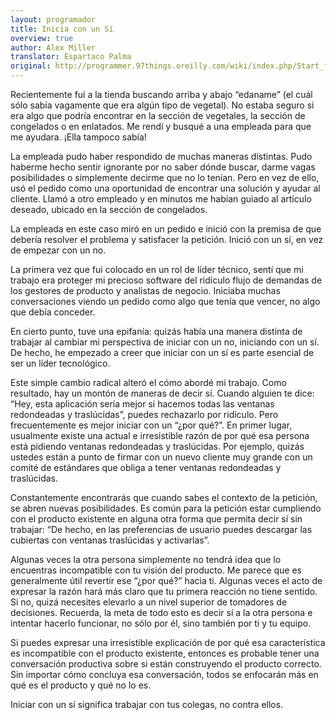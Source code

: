 ```yaml
---
layout: programador
title: Inicia con un Sí
overview: true
author: Alex Miller
translator: Espartaco Palma
original: http://programmer.97things.oreilly.com/wiki/index.php/Start_from_Yes
---
```


Recientemente fui a la tienda buscando arriba y abajo “edaname” (el cuál
sólo sabía vagamente que era algún tipo de vegetal). No estaba seguro si
era algo que podría encontrar en la sección de vegetales, la sección de
congelados o en enlatados. Me rendí y busqué a una empleada para que me
ayudara. ¡Ella tampoco sabía!

La empleada pudo haber respondido de muchas maneras distintas. Pudo
haberme hecho sentir ignorante por no saber dónde buscar, darme vagas
posibilidades o simplemente decirme que no lo tenían. Pero en vez de
ello, usó el pedido como una oportunidad de encontrar una solución y
ayudar al cliente. Llamó a otro empleado y en minutos me habían guiado
al artículo deseado, ubicado en la sección de congelados.

La empleada en este caso miró en un pedido e inició con la premisa de
que debería resolver el problema y satisfacer la petición. Inició con un
sí, en vez de empezar con un no.

La primera vez que fui colocado en un rol de líder técnico, sentí que mi
trabajo era proteger mi precioso software del ridículo flujo de demandas
de los gestores de producto y analistas de negocio. Iniciaba muchas
conversaciones viendo un pedido como algo que tenía que vencer, no algo
que debía conceder.

En cierto punto, tuve una epifanía: quizás había una manera distinta de
trabajar al cambiar mi perspectiva de iniciar con un no, iniciando con
un sí. De hecho, he empezado a creer que iniciar con un sí es parte
esencial de ser un líder tecnológico.

Este simple cambio radical alteró el cómo abordé mi trabajo. Como
resultado, hay un montón de maneras de decir sí. Cuando alguien te dice:
“Hey, esta aplicación sería mejor si hacemos todas las ventanas
redondeadas y traslúcidas”, puedes rechazarlo por ridículo. Pero
frecuentemente es mejor iniciar con un “¿por qué?”. En primer lugar,
usualmente existe una actual e irresistible razón de por qué esa persona
está pidiendo ventanas redondeadas y traslúcidas. Por ejemplo, quizás
ustedes están a punto de firmar con un nuevo cliente muy grande con un
comité de estándares que obliga a tener ventanas redondeadas y
traslúcidas.

Constantemente encontrarás que cuando sabes el contexto de la petición,
se abren nuevas posibilidades. Es común para la petición estar
cumpliendo con el producto existente en alguna otra forma que permita
decir sí sin trabajar: “De hecho, en las preferencias de usuario puedes
descargar las cubiertas con ventanas traslúcidas y activarlas”.

Algunas veces la otra persona simplemente no tendrá idea que lo
encuentras incompatible con tu visión del producto. Me parece que es
generalmente útil revertir ese “¿por qué?” hacia ti. Algunas veces el
acto de expresar la razón hará más claro que tu primera reacción no
tiene sentido. Si no, quizá necesites elevarlo a un nivel superior de
tomadores de decisiones. Recuerda, la meta de todo esto es decir sí a la
otra persona e intentar hacerlo funcionar, no sólo por él, sino también
por ti y tu equipo.

Si puedes expresar una irresistible explicación de por qué esa
característica es incompatible con el producto existente, entonces es
probable tener una conversación productiva sobre si están construyendo
el producto correcto. Sin importar cómo concluya esa conversación, todos
se enfocarán más en qué es el producto y qué no lo es.

Iniciar con un sí significa trabajar con tus colegas, no contra ellos.

